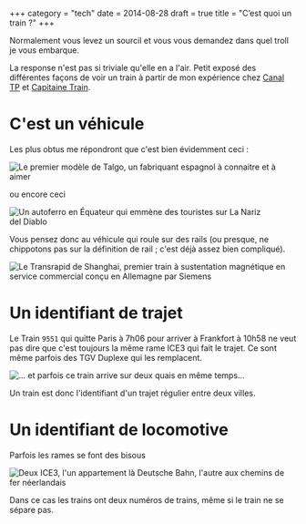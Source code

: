 +++
category = "tech"
date = 2014-08-28
draft = true
title = "C’est quoi un train ?"
+++

Normalement vous levez un sourcil et vous vous demandez dans quel troll
je vous embarque.

La response n'est pas si triviale qu'elle en a l'air. Petit exposé des
différentes façons de voir un train à partir de mon expérience chez
[Canal TP](http://www.canaltp.fr) et [Capitaine Train](https://www.capitainetrain.com).

# C'est un véhicule

Les plus obtus me répondront que c'est bien évidemment ceci :

![Le premier modèle de [Talgo](https://fr.wikipedia.org/wiki/Talgo), un
fabriquant espagnol à connaitre et à aimer](images/trains/talgo.jpg)

ou encore ceci

![Un *autoferro* en Équateur qui emmène des touristes sur [La Nariz del Diablo](https://fr.wikipedia.org/wiki/La_Nariz_del_Diablo)](../images/trains/autoferro.jpg)

Vous pensez donc au véhicule qui roule sur des rails (ou presque, ne
chippotons pas sur la définition de rail ; c'est déjà assez bien
compliqué).

![Le [Transrapid de Shanghai](https://fr.wikipedia.org/wiki/Transrapid_de_Shanghai), premier
train à sustentation magnétique en service commercial conçu en Allemagne par Siemens](images/trains/transrapid.jpg)

# Un identifiant de trajet

Le Train `9551` qui quitte Paris à 7h06 pour arriver à
Frankfort à 10h58 ne veut pas dire que c'est toujours la même rame ICE3
qui fait le trajet. Ce sont même parfois des TGV Duplexe qui les
remplacent.

![... et parfois ce train arrive sur deux quais en même temps...](../images/trains/ice9551.jpg)

Un train est donc l'identifiant d'un trajet régulier entre deux villes.

# Un identifiant de locomotive

Parfois les rames se font des bisous

![Deux ICE3, l'un appartement là Deutsche Bahn, l'autre aux chemins de fer néerlandais](../images/trains/jumeau.jpg)

Dans ce cas les trains ont deux numéros de trains, même si le train ne
se sépare pas.
